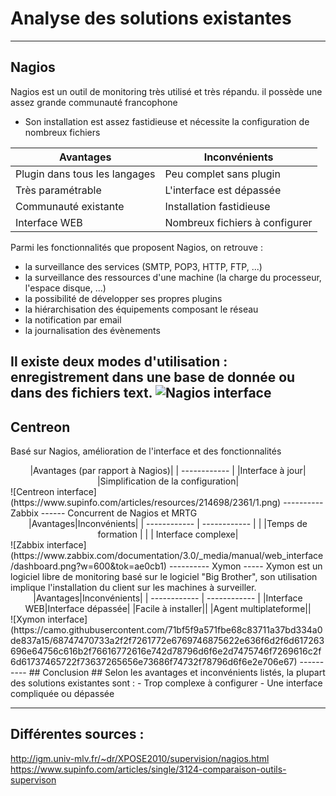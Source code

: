 ﻿

Analyse des solutions existantes
================================
----------
Nagios
------
Nagios est un outil de monitoring très utilisé et très répandu. il possède une assez grande communauté francophone

 - Son installation est assez fastidieuse et nécessite la configuration de nombreux fichiers
<center>

|Avantages|Inconvénients|
| ------------ | ------------ |
|        Plugin dans tous les langages        |      Peu complet sans plugin|
|        Très paramétrable        |      L'interface est dépassée|
|     Communauté existante    |      Installation fastidieuse|
|        Interface WEB     |      Nombreux fichiers à configurer|

</center>
Parmi les fonctionnalités que proposent Nagios, on retrouve :

 - la surveillance des services (SMTP, POP3, HTTP, FTP, ...)
 - la surveillance des ressources d'une machine (la charge du processeur, l'espace disque, ...)
 - la possibilité de développer ses propres plugins
 - la hiérarchisation des équipements composant le réseau
 - la notification par email
 - la journalisation des évènements

Il existe deux modes d'utilisation : enregistrement dans une base de donnée ou dans des fichiers text.
![Nagios interface](https://dvas0004.files.wordpress.com/2010/03/nagios_interface1.png)
----------
Centreon
--------
Basé sur Nagios, amélioration de l'interface et des fonctionnalités
<center>
|Avantages (par rapport à Nagios)|
| ------------ |
|Interface à jour|
|Simplification de la configuration|
</center>
![Centreon interface](https://www.supinfo.com/articles/resources/214698/2361/1.png)
----------
Zabbix
------
Concurrent de Nagios et MRTG
<center>
|Avantages|Inconvénients|
| ------------ | ------------ |
| |Temps de formation |
| | Interface complexe|
</center>
![Zabbix interface](https://www.zabbix.com/documentation/3.0/_media/manual/web_interface/dashboard.png?w=600&tok=ae0cb1)
----------
Xymon
-----
Xymon est un logiciel libre de monitoring basé sur le logiciel "Big Brother", son utilisation implique l'installation du client sur les machines à surveiller.
<center>
|Avantages|Inconvénients|
| ------------ | ------------ |
|Interface WEB|Interface dépassée|
|Facile à installer||
|Agent multiplateforme||
</center>
![Xymon interface](https://camo.githubusercontent.com/71bf5f9a571fbe68c83711a37bd334a0de837a15/68747470733a2f2f7261772e6769746875622e636f6d2f6d617263696e64756c616b2f76616772616e742d78796d6f6e2d7475746f7269616c2f6d61737465722f73637265656e73686f74732f78796d6f6e2e706e67)
----------
## Conclusion ##
Selon les avantages et inconvénients listés, la plupart des solutions existantes sont :
 - Trop complexe à configurer
 - Une interface compliquée ou dépassée

----------


Différentes sources :
---------------------
http://igm.univ-mlv.fr/~dr/XPOSE2010/supervision/nagios.html
https://www.supinfo.com/articles/single/3124-comparaison-outils-supervison